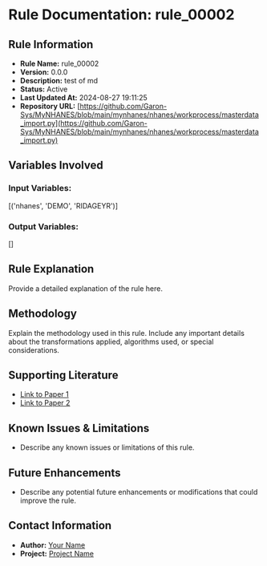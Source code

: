 # Rule Documentation: rule_00002

## Rule Information
- **Rule Name:** rule_00002
- **Version:** 0.0.0
- **Description:** test of md
- **Status:** Active
- **Last Updated At:** 2024-08-27 19:11:25
- **Repository URL:** [https://github.com/Garon-Sys/MyNHANES/blob/main/mynhanes/nhanes/workprocess/masterdata_import.py](https://github.com/Garon-Sys/MyNHANES/blob/main/mynhanes/nhanes/workprocess/masterdata_import.py)

## Variables Involved
### Input Variables:
[('nhanes', 'DEMO', 'RIDAGEYR')]

### Output Variables:
[]

## Rule Explanation
Provide a detailed explanation of the rule here.

## Methodology
Explain the methodology used in this rule. Include any important details about the transformations applied, algorithms used, or special considerations.

## Supporting Literature
- [Link to Paper 1](https://example.com)
- [Link to Paper 2](https://example.com)

## Known Issues & Limitations
- Describe any known issues or limitations of this rule.

## Future Enhancements
- Describe any potential future enhancements or modifications that could improve the rule.

## Contact Information
- **Author:** [Your Name](mailto:your.email@example.com)
- **Project:** [Project Name](https://projecturl.com)